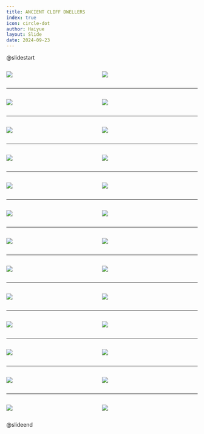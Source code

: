 ```yaml
---
title: ANCIENT CLIFF DWELLERS
index: true
icon: circle-dot
author: Haiyue
layout: Slide
date: 2024-09-23
---
```

 
@slidestart

<div style="display:flex">
<div style="flex:1">

![](https://raw.githubusercontent.com/yclord/reading/refs/heads/master/english/Level-V/ANCIENT%20CLIFF%20DWELLERS/001.webp)
</div>
<div style="flex:1">

![](https://raw.githubusercontent.com/yclord/reading/refs/heads/master/english/Level-V/ANCIENT%20CLIFF%20DWELLERS/002.webp)
</div>
</div>

---

<div style="display:flex">
<div style="flex:1">

![](https://raw.githubusercontent.com/yclord/reading/refs/heads/master/english/Level-V/ANCIENT%20CLIFF%20DWELLERS/003.webp)
</div>
<div style="flex:1">

![](https://raw.githubusercontent.com/yclord/reading/refs/heads/master/english/Level-V/ANCIENT%20CLIFF%20DWELLERS/004.webp)
</div>
</div>

---

<div style="display:flex">
<div style="flex:1">

![](https://raw.githubusercontent.com/yclord/reading/refs/heads/master/english/Level-V/ANCIENT%20CLIFF%20DWELLERS/005.webp)
</div>
<div style="flex:1">

![](https://raw.githubusercontent.com/yclord/reading/refs/heads/master/english/Level-V/ANCIENT%20CLIFF%20DWELLERS/006.webp)
</div>
</div>

---

<div style="display:flex">
<div style="flex:1">

![](https://raw.githubusercontent.com/yclord/reading/refs/heads/master/english/Level-V/ANCIENT%20CLIFF%20DWELLERS/007.webp)
</div>
<div style="flex:1">

![](https://raw.githubusercontent.com/yclord/reading/refs/heads/master/english/Level-V/ANCIENT%20CLIFF%20DWELLERS/008.webp)
</div>
</div>

---

<div style="display:flex">
<div style="flex:1">

![](https://raw.githubusercontent.com/yclord/reading/refs/heads/master/english/Level-V/ANCIENT%20CLIFF%20DWELLERS/009.webp)
</div>
<div style="flex:1">

![](https://raw.githubusercontent.com/yclord/reading/refs/heads/master/english/Level-V/ANCIENT%20CLIFF%20DWELLERS/010.webp)
</div>
</div>

---

<div style="display:flex">
<div style="flex:1">

![](https://raw.githubusercontent.com/yclord/reading/refs/heads/master/english/Level-V/ANCIENT%20CLIFF%20DWELLERS/011.webp)
</div>
<div style="flex:1">

![](https://raw.githubusercontent.com/yclord/reading/refs/heads/master/english/Level-V/ANCIENT%20CLIFF%20DWELLERS/012.webp)
</div>
</div>

---

<div style="display:flex">
<div style="flex:1">

![](https://raw.githubusercontent.com/yclord/reading/refs/heads/master/english/Level-V/ANCIENT%20CLIFF%20DWELLERS/013.webp)
</div>
<div style="flex:1">

![](https://raw.githubusercontent.com/yclord/reading/refs/heads/master/english/Level-V/ANCIENT%20CLIFF%20DWELLERS/014.webp)
</div>
</div>

---

<div style="display:flex">
<div style="flex:1">

![](https://raw.githubusercontent.com/yclord/reading/refs/heads/master/english/Level-V/ANCIENT%20CLIFF%20DWELLERS/015.webp)
</div>
<div style="flex:1">

![](https://raw.githubusercontent.com/yclord/reading/refs/heads/master/english/Level-V/ANCIENT%20CLIFF%20DWELLERS/016.webp)
</div>
</div>

---

<div style="display:flex">
<div style="flex:1">

![](https://raw.githubusercontent.com/yclord/reading/refs/heads/master/english/Level-V/ANCIENT%20CLIFF%20DWELLERS/017.webp)
</div>
<div style="flex:1">

![](https://raw.githubusercontent.com/yclord/reading/refs/heads/master/english/Level-V/ANCIENT%20CLIFF%20DWELLERS/018.webp)
</div>
</div>

---

<div style="display:flex">
<div style="flex:1">

![](https://raw.githubusercontent.com/yclord/reading/refs/heads/master/english/Level-V/ANCIENT%20CLIFF%20DWELLERS/019.webp)
</div>
<div style="flex:1">

![](https://raw.githubusercontent.com/yclord/reading/refs/heads/master/english/Level-V/ANCIENT%20CLIFF%20DWELLERS/020.webp)
</div>
</div>

---

<div style="display:flex">
<div style="flex:1">

![](https://raw.githubusercontent.com/yclord/reading/refs/heads/master/english/Level-V/ANCIENT%20CLIFF%20DWELLERS/021.webp)
</div>
<div style="flex:1">

![](https://raw.githubusercontent.com/yclord/reading/refs/heads/master/english/Level-V/ANCIENT%20CLIFF%20DWELLERS/022.webp)
</div>
</div>

---

<div style="display:flex">
<div style="flex:1">

![](https://raw.githubusercontent.com/yclord/reading/refs/heads/master/english/Level-V/ANCIENT%20CLIFF%20DWELLERS/023.webp)
</div>
<div style="flex:1">

![](https://raw.githubusercontent.com/yclord/reading/refs/heads/master/english/Level-V/ANCIENT%20CLIFF%20DWELLERS/024.webp)
</div>
</div>

---

<div style="display:flex">
<div style="flex:1">

![](https://raw.githubusercontent.com/yclord/reading/refs/heads/master/english/Level-V/ANCIENT%20CLIFF%20DWELLERS/025.webp)
</div>
<div style="flex:1">

![](https://raw.githubusercontent.com/yclord/reading/refs/heads/master/english/Level-V/ANCIENT%20CLIFF%20DWELLERS/026.webp)
</div>
</div>

@slideend